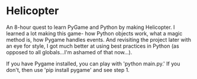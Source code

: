 Helicopter
==========

An 8-hour quest to learn PyGame and Python by making Helicopter. I learned a lot making this game- how Python objects work,
what a magic method is, how Pygame handles events. And revisiting the project later with an eye for style, I got much 
better at using best practices in Python (as opposed to all globals...I'm ashamed of that now...).

If you have Pygame installed, you can play with 'python main.py.' If you don't, then use 'pip install pygame' and see step 1. 
